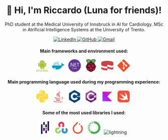 <h1 align="center">👋 Hi, I'm Riccardo (Luna for friends)!</h1>

<p align="center">
  PhD student at the Medical University of Innsbruck in AI for Cardiology.
  MSc in Atrificial Intelligence Systems at the University of Trento.
</p>
  
<p align="center">
  <!-- Social and Contact Icons -->
  <a href="https://www.linkedin.com/in/riccardolunelli/">
    <img src="https://img.shields.io/badge/LinkedIn-0077B5?style=for-the-badge&logo=linkedin&logoColor=white" alt="LinkedIn">
  </a>
  <a href="https://github.com/luna97/">
    <img src="https://img.shields.io/badge/GitHub-100000?style=for-the-badge&logo=github&logoColor=white" alt="GitHub">
  </a>
  <a href="mailto:rikilnl@gmail.com">
    <img src="https://img.shields.io/badge/Gmail-D14836?style=for-the-badge&logo=gmail&logoColor=white" alt="Gmail">
  </a>
</p>


<h4 align="center">Main frameworks and environment used:</h3>
<p align="center">
  <img height="40" alt="Android" src="https://github.com/devicons/devicon/blob/master/icons/android/android-plain-wordmark.svg">&nbsp;&nbsp;
  <img height="40" alt="Docker" src="https://github.com/devicons/devicon/blob/master/icons/docker/docker-plain.svg">&nbsp;&nbsp;
  <img height="40" alt=".NET Core" src="https://github.com/devicons/devicon/blob/master/icons/dotnetcore/dotnetcore-original.svg">&nbsp;&nbsp;
  <img height="40" alt="Raspberry Pi" src="https://github.com/devicons/devicon/blob/master/icons/raspberrypi/raspberrypi-original.svg">&nbsp;&nbsp;
  <img height="40" alt="Cake PHP" src="https://github.com/devicons/devicon/blob/master/icons/cakephp/cakephp-original.svg">&nbsp;&nbsp;
  <img height="40" alt="Git" src="https://github.com/devicons/devicon/blob/master/icons/git/git-original.svg">&nbsp;&nbsp;
</p>

<!-- Main programming language used -->
<h4 align="center">Main programming language used during my programming experience:</h3>
<p align="center">
  <img height="40" alt="Python" src="https://raw.githubusercontent.com/devicons/devicon/master/icons/python/python-plain.svg">&nbsp;&nbsp;
  <img height="40" alt="Java" src="https://github.com/devicons/devicon/blob/master/icons/java/java-plain.svg">&nbsp;&nbsp;
  <img height="40" alt="C++" src="https://raw.githubusercontent.com/devicons/devicon/master/icons/cplusplus/cplusplus-plain.svg">&nbsp;&nbsp;
  <img height="40" alt="C#" src="https://github.com/devicons/devicon/blob/master/icons/csharp/csharp-original.svg">&nbsp;&nbsp;
  <img height="40" alt="Kotlin" src="https://github.com/devicons/devicon/blob/master/icons/kotlin/kotlin-original.svg">&nbsp;&nbsp;
  <img height="40" alt="Swift" src="https://github.com/devicons/devicon/blob/master/icons/swift/swift-original.svg">&nbsp;&nbsp;
</p>

<!-- Most used libraries -->
<h4 align="center">Some of the most used libraries I used:</h3>
<p align="center">
  <img height="40" alt="Pandas" src="https://github.com/devicons/devicon/blob/master/icons/pandas/pandas-original.svg">&nbsp;&nbsp;
  <img height="40" alt="OpenCV" src="https://raw.githubusercontent.com/devicons/devicon/master/icons/opencv/opencv-original.svg">&nbsp;&nbsp;
  <img height="40" alt="PyTorch" src="https://raw.githubusercontent.com/devicons/devicon/master/icons/pytorch/pytorch-original.svg">&nbsp;&nbsp;
  <img height="40" alt="Conda" src="https://github.com/devicons/devicon/blob/master/icons/anaconda/anaconda-original.svg">&nbsp;&nbsp;
  <img height="40" alt="lightning" src="https://lightning.ai/static/media/logo-with-text-dark.bdcfdf86bccb9812ed1d3ec873e9e771.svg">&nbsp;&nbsp;
</p>
